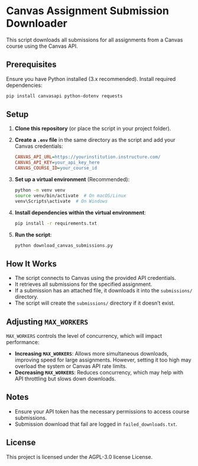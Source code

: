 # Canvas Assignment Submission Downloader

This script downloads all submissions for all assignments from a Canvas course using the Canvas API.

## Prerequisites

Ensure you have Python installed (3.x recommended). Install required dependencies:

```bash
pip install canvasapi python-dotenv requests
```

## Setup

1. **Clone this repository** (or place the script in your project folder).
2. **Create a `.env` file** in the same directory as the script and add your Canvas credentials:

   ```ini
   CANVAS_API_URL=https://yourinstitution.instructure.com/
   CANVAS_API_KEY=your_api_key_here
   CANVAS_COURSE_ID=your_course_id
   ```

3. **Set up a virtual environment** (Recommended):

   ```bash
   python -m venv venv
   source venv/bin/activate  # On macOS/Linux
   venv\Scripts\activate  # On Windows
   ```

4. **Install dependencies within the virtual environment**:

   ```bash
   pip install -r requirements.txt
   ```

5. **Run the script**:

   ```bash
   python download_canvas_submissions.py
   ```

## How It Works

- The script connects to Canvas using the provided API credentials.
- It retrieves all submissions for the specified assignment.
- If a submission has an attached file, it downloads it into the `submissions/` directory.
- The script will create the `submissions/` directory if it doesn’t exist.

## Adjusting `MAX_WORKERS`

`MAX_WORKERS` controls the level of concurrency, which will impact performance:

- **Increasing `MAX_WORKERS`**: Allows more simultaneous downloads, improving speed for large assignments. However, setting it too high may overload the system or Canvas API rate limits.
- **Decreasing `MAX_WORKERS`**: Reduces concurrency, which may help with API throttling but slows down downloads.

## Notes

- Ensure your API token has the necessary permissions to access course submissions.
- Submission download that fail are logged in `failed_downloads.txt`. 

## License

This project is licensed under the  AGPL-3.0 license License.
